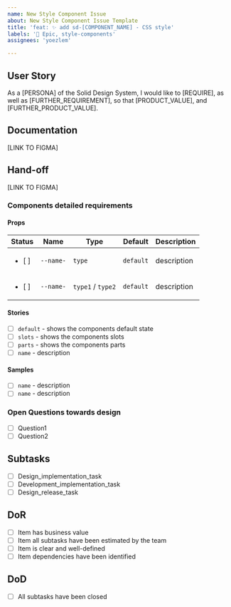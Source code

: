 ```yaml
---
name: New Style Component Issue
about: New Style Component Issue Template
title: 'feat: ✨ add sd-[COMPONENT_NAME] - CSS style'
labels: '🙌 Epic, style-components'
assignees: 'yoezlem'

---
```


## User Story
As a [PERSONA] of the Solid Design System, I would like to [REQUIRE], as well as [FURTHER_REQUIREMENT], so that [PRODUCT_VALUE], and [FURTHER_PRODUCT_VALUE].

## Documentation
[LINK TO FIGMA]
## Hand-off
[LINK TO FIGMA]

### Components detailed requirements
#### Props
| Status | Name | Type | Default | Description |
| ------------- | ------------- | ------------- | ------------- | ------------- |
| <ul><li>[ ] </li></ul>  | `--name-` | `type` | `default` | description |
| <ul><li>[ ] </li></ul>  | `--name-` | `type1` / `type2` | `default` | description |

#### Stories
  - [ ] `default` - shows the components default state
  - [ ] `slots` - shows the components slots
  - [ ] `parts` - shows the components parts
  - [ ] `name` - description
#### Samples
  - [ ] `name` - description
  - [ ] `name` - description

### Open Questions towards design
- [ ] Question1
- [ ] Question2

## Subtasks
- [ ] Design_implementation_task
- [ ] Development_implementation_task
- [ ] Design_release_task

## DoR
- [ ] Item has business value
- [ ] Item all subtasks have been estimated by the team
- [ ] Item is clear and well-defined
- [ ] Item dependencies have been identified

## DoD
- [ ] All subtasks have been closed
